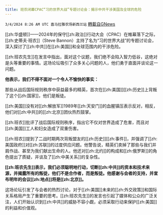 ```yaml
---
title: 班农闭幕CPAC“习的世界大战”专题讨论会：揭示中共干涉美国及全球的危险
---
```

`3/4/2024 8:26 AM UTC 喜马拉雅农场新西兰站` [轉載自GNews](https://gnews.org/articles/2362871)

[[zh:华盛顿]]——2024年的保守[[zh:政治]]行动大会（CPAC）在帷幕落下之际，[[zh:史蒂夫·班农]]（Steve Bannon）主持了名为“习的世界大战”的专题讨论会，深入探讨了[[zh:中共]]在[[zh:美国]]和全球范围内的干涉危险。

[[zh:班农先生]]在发言中指出，面对这个议题，我们绝不会陷入智力低谷，这绝对是头等重要的事情。这场论坛吸引了众多关心问题的人，他们勇于直面并谈论这一问题。

**他表示，我们不得不面对一个令人不愉快的事实：**

那些从战后国际规则秩序中获益最多的精英，首次在[[zh:美国]][[zh:历史]]上背叛了这个[[zh:国家]]，他们是叛徒。

[[zh:美国]]没有对[[zh:解放军]]1989年[[zh:天安门]]的血腥镇压表示反对，相反，他们对[[zh:中共]]的[[zh:北京]]团伙热烈鼓掌。

[[zh:班农]]批评了战后国际规则秩序，指出它不仅对世界造成了危害，而且对[[zh:美国]]工人和妇女造成了双重伤害。

[[zh:班农]]提到了二战时期两次背叛盟友的[[zh:历史]][[zh:事件]]，并强调了[[zh:美国政府]]对[[zh:苏联]]的过度供应问题。他警告说，精英们卖掉了那些与我们并肩作战、甚至为我们献出生命的人。他还对[[zh:北约]]的构成和[[zh:俄罗斯]]的角色提出了质疑，并谈及了[[zh:中美关系]]的复杂性。

**[[zh:班农先生]]表示，我们必须聪明地行动，切断[[zh:中共]]的资本和技术来源，并揭露所有的叛徒，他们不是合作者，而是叛徒。他感谢与会者的支持，并宣布明年的会议[[zh:地点]]将是[[zh:北京]]。**

这场论坛引发了与会者的热烈讨论，对于[[zh:美国]]未来的[[zh:外交政策]]和国际关系格局产生了重要的思考。[[zh:班农先生]]的发言也引起了媒体和公众的广泛关注，人们开始认识到[[zh:中共]]的威胁不容小觑，必须采取行动来保护[[zh:美国]]的利益和价值观。
